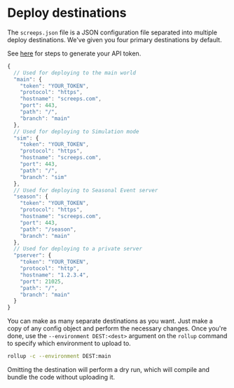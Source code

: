 # Deploy destinations

The `screeps.json` file is a JSON configuration file separated into multiple deploy destinations. We've given you four primary destinations by default.

See [here](/docs/getting-started/authenticating.md) for steps to generate your API token.

```javascript
{
  // Used for deploying to the main world
  "main": {
    "token": "YOUR_TOKEN",
    "protocol": "https",
    "hostname": "screeps.com",
    "port": 443,
    "path": "/",
    "branch": "main"
  },
  // Used for deploying to Simulation mode
  "sim": {
    "token": "YOUR_TOKEN",
    "protocol": "https",
    "hostname": "screeps.com",
    "port": 443,
    "path": "/",
    "branch": "sim"
  },
  // Used for deploying to Seasonal Event server
  "season": {
    "token": "YOUR_TOKEN",
    "protocol": "https",
    "hostname": "screeps.com",
    "port": 443,
    "path": "/season",
    "branch": "main"
  },
  // Used for deploying to a private server
  "pserver": {
    "token": "YOUR_TOKEN",
    "protocol": "http",
    "hostname": "1.2.3.4",
    "port": 21025,
    "path": "/",
    "branch": "main"
  }
}
```

You can make as many separate destinations as you want. Just make a copy of any config object and perform the necessary changes. Once you're done, use the `--environment DEST:<dest>` argument on the `rollup` command to specify which environment to upload to.

```bash
rollup -c --environment DEST:main
```

Omitting the destination will perform a dry run, which will compile and bundle the code without uploading it.
